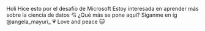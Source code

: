 Holi
Hice esto por el desafío de Microsoft
Estoy interesada en aprender más sobre la ciencia de datos :cupid:
¿Qué más se pone aquí? Síganme en ig @angela_mayuri_ :heartpulse:
Love and peace :cat:
